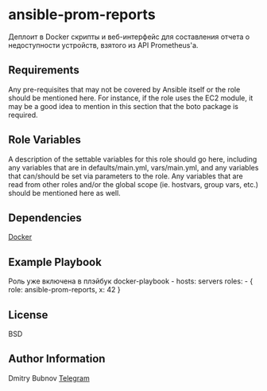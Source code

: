 ansible-prom-reports
=========

Деплоит в Docker скрипты и веб-интерфейс для составления отчета о недоступности устройств, взятого из API Prometheus'a. 

Requirements
------------

Any pre-requisites that may not be covered by Ansible itself or the role should
be mentioned here. For instance, if the role uses the EC2 module, it may be a
good idea to mention in this section that the boto package is required.

Role Variables
--------------

A description of the settable variables for this role should go here, including
any variables that are in defaults/main.yml, vars/main.yml, and any variables
that can/should be set via parameters to the role. Any variables that are read
from other roles and/or the global scope (ie. hostvars, group vars, etc.) should
be mentioned here as well.

Dependencies
------------

[Docker](../../docker-playbook.yml)

Example Playbook
----------------

Роль уже  включена в плэйбук docker-playbook
    - hosts: servers
      roles:
         - { role: ansible-prom-reports, x: 42 }

License
-------

BSD

Author Information
------------------

Dmitry Bubnov
[Telegram](https://t.me/bubnov)


